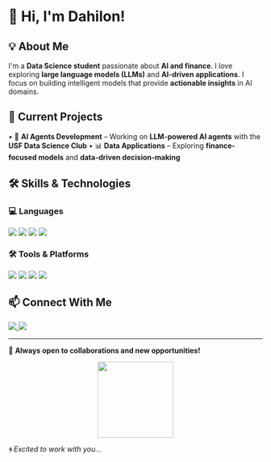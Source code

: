 # 👋 Hi, I'm Dahilon!

## 💡 About Me

I'm a **Data Science student** passionate about **AI and finance**. I love exploring **large language models (LLMs)** and **AI-driven applications**. I focus on building intelligent models that provide **actionable insights** in AI domains.

## 🚀 Current Projects

• 🤖 **AI Agents Development** – Working on **LLM-powered AI agents** with the **USF Data Science Club**
• 📊 **Data Applications** – Exploring **finance-focused models** and **data-driven decision-making**

## 🛠️ Skills & Technologies

### 💻 Languages

<p align="left">
  <img src="https://img.shields.io/badge/Python-3776AB?style=for-the-badge&logo=python&logoColor=white" />
  <img src="https://img.shields.io/badge/Java-ED8B00?style=for-the-badge&logo=java&logoColor=white" />
  <img src="https://img.shields.io/badge/SQL-4479A1?style=for-the-badge&logo=postgresql&logoColor=white" />
  <img src="https://img.shields.io/badge/R-276DC3?style=for-the-badge&logo=r&logoColor=white" />
</p>

### 🛠️ Tools & Platforms

<p align="left">
  <img src="https://img.shields.io/badge/MySQL-4479A1?style=for-the-badge&logo=mysql&logoColor=white" />
  <img src="https://img.shields.io/badge/RStudio-75AADB?style=for-the-badge&logo=rstudio&logoColor=white" />
  <img src="https://img.shields.io/badge/PyCharm-000000?style=for-the-badge&logo=pycharm&logoColor=white" />
  <img src="https://img.shields.io/badge/GitHub-181717?style=for-the-badge&logo=github&logoColor=white" />
</p>

## 📫 Connect With Me

<p align="left">
  <a href="https://www.linkedin.com/in/dahilon-mohammed-7288532aa/" target="_blank">
    <img src="https://img.shields.io/badge/LinkedIn-Dahilon-blue?style=for-the-badge&logo=linkedin" />
  </a>
  <a href="https://github.com/Dahiwon">
    <img src="https://img.shields.io/badge/GitHub-Dahilon-black?style=for-the-badge&logo=github" />
  </a>
</p>

---

🚀 **Always open to collaborations and new opportunities!**

<p align="center">
  <img src="https://media.giphy.com/media/3o7abldj0b3rxrZUxW/giphy.gif" width="150" height="150">
</p>

*🌀 Excited to work with you...*
